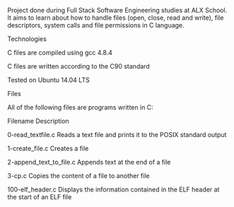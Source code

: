 Project done during Full Stack Software Engineering studies at ALX School. It aims to learn about how to handle files (open, close, read and write), file descriptors, system calls and file permissions in C language.



Technologies

C files are compiled using gcc 4.8.4

C files are written according to the C90 standard

Tested on Ubuntu 14.04 LTS

Files

All of the following files are programs written in C:



Filename	Description

0-read_textfile.c	Reads a text file and prints it to the POSIX standard output

1-create_file.c	Creates a file

2-append_text_to_file.c	Appends text at the end of a file

3-cp.c	Copies the content of a file to another file

100-elf_header.c	Displays the information contained in the ELF header at the start of an ELF file

